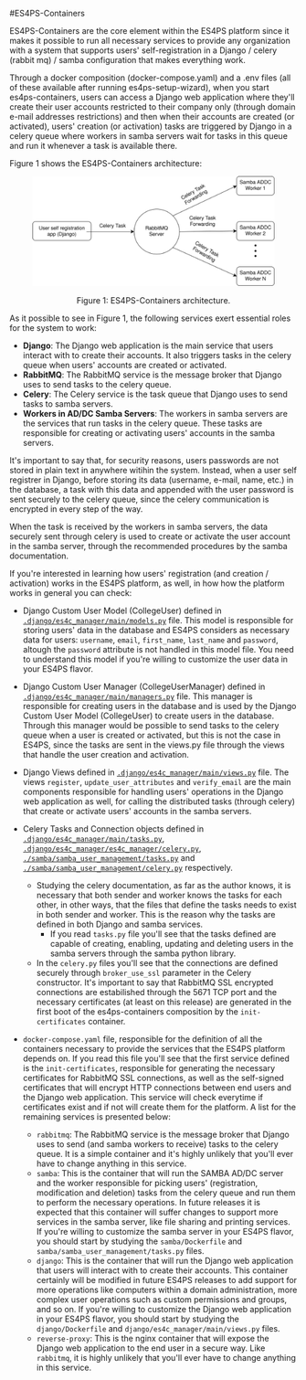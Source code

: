 #ES4PS-Containers

ES4PS-Containers are the core element within the ES4PS platform since it makes it possible to run all necessary services to provide any organization with a system that supports users' self-registration in a Django / celery (rabbit mq) / samba configuration that makes everything work. 

Through a docker composition (docker-compose.yaml) and a .env files (all of these available after running es4ps-setup-wizard), when you start es4ps-containers, users can access a Django web application where they'll create their user accounts restricted to their company only (through domain e-mail addresses restrictions) and then when their accounts are created (or activated), users' creation (or activation) tasks are triggered by Django in a celery queue where workers in samba servers wait for tasks in this queue and run it whenever a task is available there.

Figure 1 shows the ES4PS-Containers architecture:

<figure>

![](./docs/img/es4ps-containers.drawio.svg)

<figcaption style="text-align: center;">
    Figure 1: ES4PS-Containers architecture.
</figcaption>

</figure>

As it possible to see in Figure 1, the following services exert essential roles for the system to work:

- **Django**: The Django web application is the main service that users interact with to create their accounts. It also triggers tasks in the celery queue when users' accounts are created or activated.
- **RabbitMQ**: The RabbitMQ service is the message broker that Django uses to send tasks to the celery queue.
- **Celery**: The Celery service is the task queue that Django uses to send tasks to samba servers.
- **Workers in AD/DC Samba Servers**: The workers in samba servers are the services that run tasks in the celery queue. These tasks are responsible for creating or activating users' accounts in the samba servers.

It's important to say that, for security reasons, users passwords are not stored in plain text in anywhere witihin the system. Instead, when a user self registrer in Django, before storing its data (username, e-mail, name, etc.) in the database, a task with this data and appended with the user password is sent securely to the celery queue, since the celery communication is encrypted in every step of the way.

When the task is received by the workers in samba servers, the data securely sent through celery is used to create or activate the user account in the samba server, through the recommended procedures by the samba documentation.

If you're interested in learning how users' registration (and creation / activation) works in the ES4PS platform, as well, in how how the platform works in general you can check:

- Django Custom User Model (CollegeUser) defined in [`.django/es4c_manager/main/models.py`](https://github.com/DiegoAscanio/es4ps-containers/blob/main/django/es4c_manager/main/models.py) file. This model is responsible for storing users' data in the database and ES4PS considers as necessary data for users: `username`, `email`, `first_name`, `last_name` and `password`, altough the `password` attribute is not handled in this model file. You need to understand this model if you're willing to customize the user data in your ES4PS flavor.

- Django Custom User Manager (CollegeUserManager) defined in [`.django/es4c_manager/main/managers.py`](https://github.com/DiegoAscanio/es4ps-containers/blob/main/django/es4c_manager/main/managers.py) file. This manager is responsible for creating users in the database and is used by the Django Custom User Model (CollegeUser) to create users in the database. Through this manager would be possible to send tasks to the celery queue when a user is created or activated, but this is not the case in ES4PS, since the tasks are sent in the views.py file through the views that handle the user creation and activation.

- Django Views defined in [`.django/es4c_manager/main/views.py`](https://github.com/DiegoAscanio/es4ps-containers/blob/main/django/es4c_manager/main/views.py) file. The views `register`, `update_user_attributes` and `verify_email` are the main components responsible for handling users' operations in the Django web application as well, for calling the distributed tasks (through celery) that create or activate users' accounts in the samba servers.

- Celery Tasks and Connection objects defined in [`.django/es4c_manager/main/tasks.py`](https://github.com/DiegoAscanio/es4ps-containers/blob/main/django/es4c_manager/main/tasks.py), [`.django/es4c_manager/es4c_manager/celery.py`](https://github.com/DiegoAscanio/es4ps-containers/blob/main/django/es4c_manager/es4c_manager/celery.py), [`./samba/samba_user_management/tasks.py`](https://github.com/DiegoAscanio/es4ps-containers/blob/main/samba/samba_user_management/tasks.py) and [`./samba/samba_user_management/celery.py`](https://github.com/DiegoAscanio/es4ps-containers/blob/main/samba/samba_user_management/celery.py) respectively.
    - Studying the celery documentation, as far as the author knows, it is necessary that both sender and worker knows the tasks for each other, in other ways, that the files that define the tasks needs to exist in both sender and worker. This is the reason why the tasks are defined in both Django and samba services.
        - If you read `tasks.py` file you'll see that the tasks defined are capable of creating, enabling, updating and deleting users in the samba servers through the samba python library.
    - In the `celery.py` files you'll see that the connections are defined securely through `broker_use_ssl` parameter in the Celery constructor. It's important to say that RabbitMQ SSL encrypted connections are estabilished through the 5671 TCP port and the necessary certificates (at least on this release) are generated in the first boot of the es4ps-containers composition by the `init-certificates` container.

- `docker-compose.yaml` file, responsible for the definition of all the containers necessary to provide the services that the ES4PS platform depends on. If you read this file you'll see that the first service defined is the `init-certificates`, responsible for generating the necessary certificates for RabbitMQ SSL connections, as well as the self-signed certificates that will encrypt HTTP connections between end users and the Django web application. This service will check everytime if certificates exist and if not will create them for the platform. A list for the remaining services is presented below:
    - `rabbitmq`: The RabbitMQ service is the message broker that Django uses to send (and samba workers to receive) tasks to the celery queue. It is a simple container and it's highly unlikely that you'll ever have to change anything in this service.
    - `samba`: This is the container that will run the SAMBA AD/DC server and the worker responsible for picking users' (registration, modification and deletion) tasks from the celery queue and run them to perform the necessary operations. In future releases it is expected that this container will suffer changes to support more services in the samba server, like file sharing and printing services. If you're willing to customize the samba server in your ES4PS flavor, you should start by studying the `samba/Dockerfile` and `samba/samba_user_management/tasks.py` files.
    - `django`: This is the container that will run the Django web application that users will interact with to create their accounts. This container certainly will be modified in future ES4PS releases to add support for more operations like computers within a domain administration, more complex user operations such as custom permissions and groups, and so on. If you're willing to customize the Django web application in your ES4PS flavor, you should start by studying the `django/Dockerfile` and `django/es4c_manager/main/views.py` files.
    - `reverse-proxy`: This is the nginx container that will expose the Django web application to the end user in a secure way. Like `rabbitmq`, it is highly unlikely that you'll ever have to change anything in this service.
